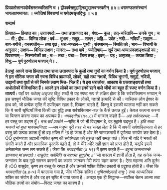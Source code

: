 **प्रियव्रतोत्तानपदोर्वंशस्तच्चरितानि च ।** **द्वीपवर्षसमुद्राद्रिनद्युद्यानवनस्पतीन् ॥ ४॥** **धरामण्डलसंस्थानं भागलक्षणमानत: ।** **ज्योतिषां विवराणां च यथेदमसृजद्विभु: ॥ ५॥** 

**शब्दार्थ** 

**प्रियव्रत—** **प्रियव्रत का** **; उत्तानपदो:—** **तथा उत्तानपाद का** **; वंश:—** **कुल** **; तत्-चरितानि—** **उनके गुण** **; च—** **भी** **; द्वीप—** **विभिन्न लोक** **; वर्ष—** **भूभाग** **; समुद्र—** **सागर** **; अद्रि—** **पर्वत** **; नदी—** **नदियाँ** **; उद्यान—** **बाग-बगीचे** **; वनस्पतीन्—** **तथा वृक्ष** **;** **धरा-मण्डल—** **पृथ्वी** **; संस्थानम्—** **स्थिति को** **; भाग—** **विभागों के अनुसार** **; लक्षण—** **विभिन्न लक्षण** **; मानत:—** **तथा मापें** **;** **ज्योतिषाम्—** **सूर्य तथा अन्य प्रकाशङ्क्षपडों का** **; विवराणाम्—** **निश्नलोकों का** **; च—** **तथा** **; यथा—** **जिस तरह** **; इदम्—** **यह** **;** **असृजत्—** **उत्पन्न किया** **; विभु:—** **पूर्ण पुरुषोत्तम भगवान् ने।** **.** 

**हे प्रभु! आपने राजा प्रियव्रत तथा राजा उत्तानपाद के कुलों तथा गुणों का वर्णन किया** **है। पूर्ण पुरुषोत्तम भगवान् ने इस भौतिक जगत की रचना विविध ब्रह्माण्डों, लोकों, ग्रहों** **तथा नक्षत्रों, विविध भूभागों, समुद्रों, नदियों, उद्यानों तथा वृक्षों से की जिनके लक्षण भिन्न-** **भिन्न हैं। ये इस धरालोक, आकाश के प्रकाशङ्क्षपडों तथा अधोलोकों में विभाजित हैं। आपने** **इन लोकों का तथा इनमें रहने वाले जीवों का बहुत ही स्पष्ट वर्णन किया है।** **तात्पर्य :** यहाँ पर *यथेदम् असृजद् विभु:* शब्दों से यह स्पष्ट रूप से लक्षित होता है कि सर्वशक्तिमान भगवान् ने इस सश्पूर्ण भौतिक जगत की सृष्टि विविध प्रकार के लोकों, नक्षत्रों इत्यादि से की। नास्तिक लोग ईश्वर के हाथ को, जो प्रत्येक सृष्टि में उपसि्थत रहता है, छिपाना चाहते हैं, किन्तु वे इसकी व्यालया नहीं कर सकते कि ये सारी सृष्टियाँ बिना किसी दक्ष बुद्धि तथा सर्वशक्तिमान-बल के कैसे उत्पन्न हुईं। केवल कल्पना करना या चिन्तन करना समय का अपव्यय है। *भगवद्गीता* (१०.८) में भगवान् कहते हैं— *अहं सर्वस्यप्रभव:* —मैं हर वस्तु का उद्गम हूँ। *मत्त:सर्वं प्रवर्तते* —सृष्टि में जो भी विद्यमान है, वह मुझसे उद्भूत है। *इति मत्वा भजन्ते मां बुधा* *भावसमन्विता:* —जब मनुष्य पूरी तरह से यह समझ लेता है कि मैं अपनी सर्वशकि्तमत्ता से हर वस्तु को उत्पन्न करता हूँ तो वह भक्ति में ²ढ़ हो जाता है और मेरे चरणकमलों में पूर्णतया समर्पण कर देता है।ÓÓ दुर्भाग्यवश अज्ञानी व्यक्ति कृष्ण की सर्वश्रेष्ठता को तुरन्त नहीं समझ पाते। फिर भी यदि वे भक्तों की संगति करते हैं और प्रामाणिक पुस्तकें पढ़ते हैं, तो वे धीरे-धीरे सही ज्ञान को प्राप्त होते हैं, यद्यपि इसमें अनेकानेक जन्म लग सकते हैं। जैसा कि *भगवद्गीता* (७.१९) में कृष्ण कहते हैं— *बहूनां जन्मनामन्ते ज्ञानवान् मां प्रपद्यते।* *वासुदेव: सर्वमिति स महात्मा सुदुर्लभ:॥* ''जो वास्तव में ज्ञानी होता है, वह अनेक जन्म-जन्मांतर के बाद मुझे समस्त कारणों का कारण जानकर मेरी शरण ग्रहण करता है। ऐसा महात्मा अति दुर्लभ है।ÓÓ वासुदेव, कृष्ण हर वस्तु के स्रष्टा हैं और उनकी शक्ति विविध प्रकारों से प्रदॢशत होती है। जैसा कि *भगवद्गीता* (७.४-५) में बतलाया गया है, जीव भौतिक शक्ति ( *भूमिरापोऽनलो वायु:* ) तथा आध्यात्मिक शक्ति का संयोग है और वह हर सृष्टि में पाया जाता है। अतएव एक ही सिद्धान्त—सर्वोच्च चेतन आत्मा तथा भौतिक तत्त्वों का संयोग—विराट जगत का कारण है।  